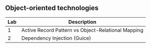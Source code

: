 ## Object-oriented technologies

| Lab | Description |
| ----------- | ----------- |
| 1 | Active Record Pattern vs Object-Relational Mapping |
| 2 | Dependency Injection (Guice) |

